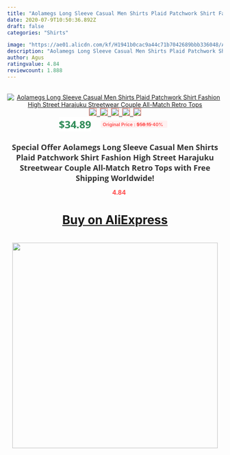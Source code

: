 ```yaml
---
title: "Aolamegs Long Sleeve Casual Men Shirts Plaid Patchwork Shirt Fashion High Street Harajuku Streetwear Couple All-Match Retro Tops"
date: 2020-07-9T10:50:36.892Z
draft: false
categories: "Shirts"

image: "https://ae01.alicdn.com/kf/H1941b0cac9a44c71b7042689bbb336048/Aolamegs-Long-Sleeve-Casual-Men-Shirts-Plaid-Patchwork-Shirt-Fashion-High-Street-Harajuku-Streetwear-Couple-All.jpg"
description: "Aolamegs Long Sleeve Casual Men Shirts Plaid Patchwork Shirt Fashion High Street Harajuku Streetwear Couple All-Match Retro Tops"
author: Agus
ratingvalue: 4.84
reviewcount: 1.888
---
```

<br>
<div style="text-align: center;">
<a href="https://s.click.aliexpress.com/e/_Ak3DG1" target="_blank" rel="nofollow noopener noreferrer"><img alt="Aolamegs Long Sleeve Casual Men Shirts Plaid Patchwork Shirt Fashion High Street Harajuku Streetwear Couple All-Match Retro Tops" class="magnifier-image" src="https://ae01.alicdn.com/kf/H1941b0cac9a44c71b7042689bbb336048/Aolamegs-Long-Sleeve-Casual-Men-Shirts-Plaid-Patchwork-Shirt-Fashion-High-Street-Harajuku-Streetwear-Couple-All.jpg_640x640.jpg">
<br>
<img style="border:1px solid salmon" src="https://ae01.alicdn.com/kf/H1941b0cac9a44c71b7042689bbb336048/Aolamegs-Long-Sleeve-Casual-Men-Shirts-Plaid-Patchwork-Shirt-Fashion-High-Street-Harajuku-Streetwear-Couple-All.jpg_120x120.jpg">&nbsp;&nbsp;<img style="border:1px solid salmon" src="https://ae01.alicdn.com/kf/H959fbe97635242c6ae7f9a22031324a00/Aolamegs-Long-Sleeve-Casual-Men-Shirts-Plaid-Patchwork-Shirt-Fashion-High-Street-Harajuku-Streetwear-Couple-All.jpg_120x120.jpg">&nbsp;&nbsp;<img style="border:1px solid salmon" src="https://ae01.alicdn.com/kf/H3f49c5d1168a498fb3d5d90ff2448e03r/Aolamegs-Long-Sleeve-Casual-Men-Shirts-Plaid-Patchwork-Shirt-Fashion-High-Street-Harajuku-Streetwear-Couple-All.jpg_120x120.jpg">&nbsp;&nbsp;<img style="border:1px solid salmon" src="https://ae01.alicdn.com/kf/H44b345809a7b4967bae5596d75a411e1S/Aolamegs-Long-Sleeve-Casual-Men-Shirts-Plaid-Patchwork-Shirt-Fashion-High-Street-Harajuku-Streetwear-Couple-All.jpg_120x120.jpg">&nbsp;&nbsp;<img style="border:1px solid salmon" src="https://ae01.alicdn.com/kf/Hbfaba41c62d54423b0772b8c2adf1e8dj/Aolamegs-Long-Sleeve-Casual-Men-Shirts-Plaid-Patchwork-Shirt-Fashion-High-Street-Harajuku-Streetwear-Couple-All.jpg_120x120.jpg"></a></div><br0>
<div style="text-align: center;"><span style="background-color: white; border: 0px; box-sizing: border-box; color: seagreen; display: inline-block; font-family: &quot;open sans&quot; , &quot;arial&quot; , &quot;helvetica&quot; , sans-serif , &quot;heiti&quot;; font-size: 24px; font-stretch: inherit; font-weight: 700; line-height: inherit; margin: 0px 10px 0px 0px; padding: 0px; vertical-align: middle;">$34.89 </span>
<span style="background: rgb(255 , 241 , 241); border-radius: 3px; border: 0px; box-sizing: border-box; color: #ff4747; display: inline-block; font-family: inherit; font-size: 12px; font-stretch: inherit; font-style: inherit; font-variant: inherit; font-weight: 600; line-height: inherit; margin: 0px; padding: 2px 5px; transform: scale(0.9); vertical-align: middle;">Original Price : <b style="text-decoration: line-through;">$58.15 </b> 40%&nbsp;&nbsp;</span></div>
<h1 style="color: #333333; display: inline-block; font-family: &quot;open sans&quot; , &quot;arial&quot; , &quot;helvetica&quot; , sans-serif , &quot;heiti&quot;; font-size: 18px; font-stretch: inherit; font-weight: 700; text-align: center;">Special Offer Aolamegs Long Sleeve Casual Men Shirts Plaid Patchwork Shirt Fashion High Street Harajuku Streetwear Couple All-Match Retro Tops with Free Shipping Worldwide!</h1>
<div style="color: #ff4747; text-align: center;">
<img src="https://4.bp.blogspot.com/-M0ZcTcb-5uY/XleCXlxnR4I/AAAAAAAAAEc/OrjgMkXV1oMQFaCRZj5HQwOCBcu3w1FegCPcBGAYYCw/s1600/star.png" style="height: 15px;">&nbsp;<b>4.84</b></div>
<div class="button_cont" align="center"><a class="buynow_a" href="https://s.click.aliexpress.com/e/_Ak3DG1" target="_blank" rel="nofollow noopener noreferrer"><H1>Buy on AliExpress</H1></a></div><br>
<div class="separator" style="clear: both; text-align: center;">
<img src="https://lh3.googleusercontent.com/-pTy5HemUv9M/XlePHvY0dAI/AAAAAAAAAE4/0nX5iRUoIWY8eMW9Dpxeirr157OZliDIgCLcBGAsYHQ/s1600/badge.gif" width="480">
</div>
